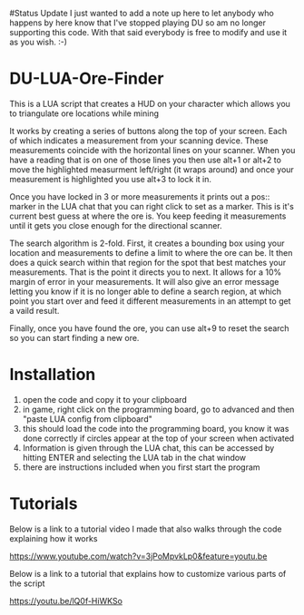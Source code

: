 #Status Update
I just wanted to add a note up here to let anybody who happens by here know that I've stopped playing DU so am no longer supporting this code.  With that said everybody is free to modify and use it as you wish.  :-)

# DU-LUA-Ore-Finder
This is a LUA script that creates a HUD on your character which allows you to triangulate ore locations while mining

It works by creating a series of buttons along the top of your screen.  Each of which indicates a measurement from your scanning device.
These measurements coincide with the horizontal lines on your scanner.  When you have a reading that is on one of those lines you
then use alt+1 or alt+2 to move the highlighted measurment left/right (it wraps around) and once your measurement is highlighted
you use alt+3 to lock it in.

Once you have locked in 3 or more measurements it prints out a pos:: marker in the LUA chat that you can right click to set as a marker.
This is it's current best guess at where the ore is.  You keep feeding it measurements until it gets you close enough for the directional
scanner.

The search algorithm is 2-fold.
First, it creates a bounding box using your location and measurements to define a limit to where the ore can be.  It then does a quick search
within that region for the spot that best matches your measurements.  That is the point it directs you to next.  It allows for a 10% margin of error
in your measurements.  It will also give an error message letting you know if it is no longer able to define a search region, at which point you start over
and feed it different measurements in an attempt to get a vaild result.

Finally, once you have found the ore, you can use alt+9 to reset the search so you can start finding a new ore.

# Installation

1) open the code and copy it to your clipboard
2) in game, right click on the programming board, go to advanced and then "paste LUA config from clipboard"
3) this should load the code into the programming board, you know it was done correctly if circles appear at the top of your screen when activated
4) Information is given through the LUA chat, this can be accessed by hitting ENTER and selecting the LUA tab in the chat window
5) there are instructions included when you first start the program

# Tutorials

Below is a link to a tutorial video I made that also walks through the code explaining how it works

https://www.youtube.com/watch?v=3jPoMpvkLp0&feature=youtu.be

Below is a link to a tutorial that explains how to customize various parts of the script

https://youtu.be/lQ0f-HiWKSo
